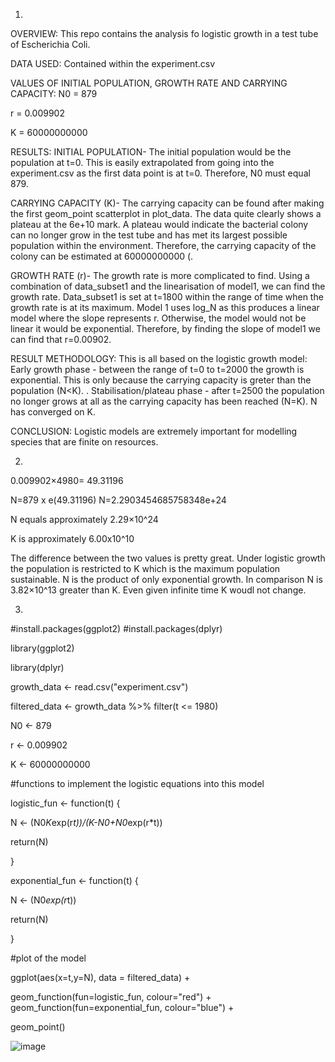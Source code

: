 1)
OVERVIEW:
  This repo contains the analysis fo logistic growth in a test tube of Escherichia Coli. 

DATA USED:
  Contained within the experiment.csv

VALUES OF INITIAL POPULATION, GROWTH RATE AND CARRYING CAPACITY:
  N0 = 879 
  
  r = 0.009902

  K = 60000000000

RESULTS:
INITIAL POPULATION-
  The initial population would be the population at t=0. This is easily extrapolated from going into the experiment.csv as the first data point is at t=0. Therefore, N0 must equal 879.

CARRYING CAPACITY (K)-
  The carrying capacity can be found after making the first geom_point scatterplot in plot_data. The data quite clearly shows a plateau at the 6e+10 mark. A plateau   would indicate the bacterial colony can no longer grow in the test tube and has met its largest possible population within the environment. Therefore, the carrying capacity of the colony can be estimated at 60000000000 (.

GROWTH RATE (r)-
  The growth rate is more complicated to find. Using a combination of data_subset1 and the linearisation of model1, we can find the growth rate. Data_subset1 is set at t=1800 within the range of time when the growth rate is at its maximum. Model 1 uses log_N as this produces a linear model where the slope represents r. Otherwise, the model would not be linear it would be exponential. Therefore, by finding the slope of model1 we can find that r=0.00902.

RESULT METHODOLOGY:
  This is all based on the logistic growth model:
  Early growth phase - between the range of t=0 to t=2000 the growth is exponential. This is only because the carrying capacity is greter than the population (N<K).
.  Stabilisation/plateau phase - after t=2500 the population no longer grows at all as the carrying capacity has been reached (N=K). N has converged on K.
  
CONCLUSION:
Logistic models are extremely important for modelling species that are finite on resources.

2)
0.009902×4980=
49.31196

N=879 x e(49.31196)
N=2.2903454685758348e+24

N equals approximately 2.29×10^24

K is approximately 6.00x10^10

The difference between the two values is pretty great. Under logistic growth the population is restricted to K which is the maximum population sustainable. N is the product of only exponential growth. In comparison N is 3.82×10^13 greater than K. Even given infinite time K woudl not change.

3)
 #install.packages(ggplot2)
#install.packages(dplyr)

library(ggplot2)

library(dplyr)

growth_data <- read.csv("experiment.csv")

filtered_data <- growth_data %>%
  filter(t <= 1980)


N0 <- 879 

r <- 0.009902 

K <- 60000000000 


#functions to implement the logistic equations into this model

logistic_fun <- function(t) {
  
  N <- (N0*K*exp(r*t))/(K-N0+N0*exp(r*t))
  
  return(N)
  
}


exponential_fun <- function(t) {
  
  N <- (N0*exp(r*t))
  
  return(N)
  
}

#plot of the model

ggplot(aes(x=t,y=N), data = filtered_data) +
  
  geom_function(fun=logistic_fun, colour="red") +
  geom_function(fun=exponential_fun, colour="blue") +
  
  geom_point()

  ![image](https://github.com/user-attachments/assets/06399a16-a032-484e-a3fc-dd52117f7eed)




